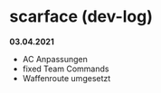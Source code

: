 # scarface (dev-log)
**03.04.2021**

- AC Anpassungen
- fixed Team Commands
- Waffenroute umgesetzt
